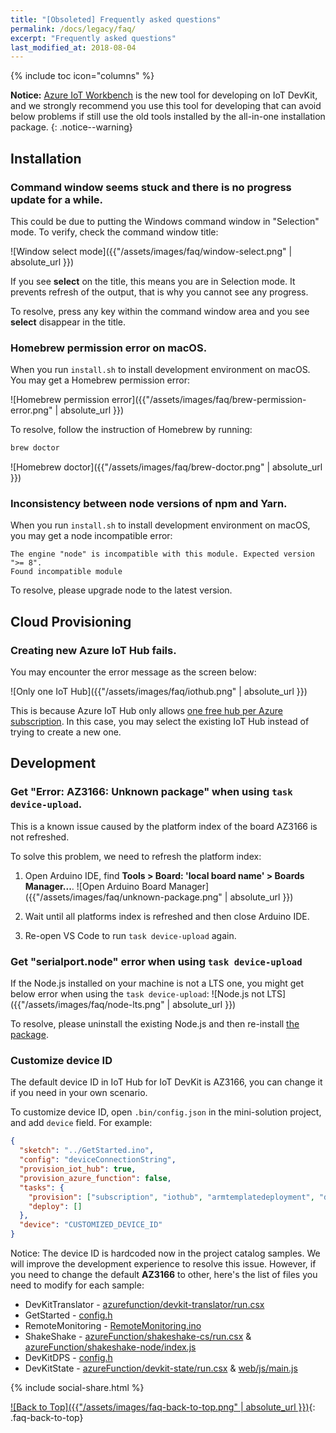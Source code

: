 ```yaml
---
title: "[Obsoleted] Frequently asked questions"
permalink: /docs/legacy/faq/
excerpt: "Frequently asked questions"
last_modified_at: 2018-08-04
---
```


{% include toc icon="columns" %}



**Notice:** [Azure IoT Workbench](https://aka.ms/iot-workbench) is the new tool for developing on IoT DevKit, and we strongly recommend you use this tool for developing that can avoid below problems if still use the old tools installed by the all-in-one installation package.
{: .notice--warning}



## Installation

### Command window seems stuck and there is no progress update for a while.

This could be due to putting the Windows command window in "Selection" mode. To verify, check the command window title:

![Window select mode]({{"/assets/images/faq/window-select.png" | absolute_url }})

If you see **select** on the title, this means you are in Selection mode. It prevents refresh of the output, that is why you cannot see any progress.

To resolve, press any key within the command window area and you see **select** disappear in the title.

### Homebrew permission error on macOS.

When you run `install.sh` to install development environment on macOS. You may get a Homebrew permission error:

![Homebrew permission error]({{"/assets/images/faq/brew-permission-error.png" | absolute_url }})

To resolve, follow the instruction of Homebrew by running:

```bash
brew doctor
```

![Homebrew doctor]({{"/assets/images/faq/brew-doctor.png" | absolute_url }})

### Inconsistency between node versions of npm and Yarn.

When you run `install.sh` to install development environment on macOS, you may get a node incompatible error:

```
The engine "node" is incompatible with this module. Expected version ">= 8".
Found incompatible module
```

To resolve, please upgrade node to the latest version.



## Cloud Provisioning

### Creating new Azure IoT Hub fails.

You may encounter the error message as the screen below:

![Only one IoT Hub]({{"/assets/images/faq/iothub.png" | absolute_url }})

This is because Azure IoT Hub only allows [one free hub per Azure subscription](https://docs.microsoft.com/en-us/azure/iot-hub/iot-hub-create-through-portal). In this case, you may select the existing IoT Hub instead of trying to create a new one.

## Development

### Get "Error: AZ3166: Unknown package" when using `task device-upload`.

This is a known issue caused by the platform index of the board AZ3166 is not refreshed.

To solve this problem, we need to refresh the platform index: 

1. Open Arduino IDE, find **Tools > Board: 'local board name' > Boards Manager...**.
    ![Open Arduino Board Manager]({{"/assets/images/faq/unknown-package.png" | absolute_url }})

2. Wait until all platforms index is refreshed and then close Arduino IDE.

3. Re-open VS Code to run `task device-upload` again.

### Get "serialport.node" error when using `task device-upload`

If the Node.js installed on your machine is not a LTS one, you might get below error when using the `task device-upload`:
![Node.js not LTS]({{"/assets/images/faq/node-lts.png" | absolute_url }})

To resolve, please uninstall the existing Node.js and then re-install [the package](https://microsoft.github.io/azure-iot-developer-kit/docs/get-started/#step-5-prepare-the-development-environment).

### Customize device ID

The default device ID in IoT Hub for IoT DevKit is AZ3166, you can change it if you need in your own scenario.

To customize device ID, open `.bin/config.json` in the mini-solution project, and add `device` field. For example:

```json
{
  "sketch": "../GetStarted.ino",
  "config": "deviceConnectionString",
  "provision_iot_hub": true,
  "provision_azure_function": false,
  "tasks": {
    "provision": ["subscription", "iothub", "armtemplatedeployment", "device"],
    "deploy": []
  },
  "device": "CUSTOMIZED_DEVICE_ID"
}
```

Notice: The device ID is hardcoded now in the project catalog samples. We will improve the development experience to resolve this issue. However, if you need to change the default **AZ3166** to other, here's the list of files you need to modify for each sample:

* DevKitTranslator - [azurefunction/devkit-translator/run.csx](https://github.com/Microsoft/devkit-sdk/blob/master/AZ3166/src/libraries/AzureIoT/examples/DevKitTranslator/azurefunction/devkit-translator/run.csx#L42)
* GetStarted - [config.h](https://github.com/Microsoft/devkit-sdk/blob/master/AZ3166/src/libraries/AzureIoT/examples/GetStarted/config.h#L9)
* RemoteMonitoring - [RemoteMonitoring.ino](https://github.com/Microsoft/devkit-sdk/blob/master/AZ3166/src/libraries/AzureIoT/examples/RemoteMonitoring/RemoteMonitoring.ino#L23)
* ShakeShake - [azureFunction/shakeshake-cs/run.csx](https://github.com/Microsoft/devkit-sdk/blob/master/AZ3166/src/libraries/AzureIoT/examples/ShakeShake/azureFunction/shakeshake-cs/run.csx#L91) & [azureFunction/shakeshake-node/index.js](https://github.com/Microsoft/devkit-sdk/blob/master/AZ3166/src/libraries/AzureIoT/examples/ShakeShake/azureFunction/shakeshake-node/index.js#L29)
* DevKitDPS - [config.h](https://github.com/DevKitExamples/DevKitDPS/blob/master/config.h#L9)
* DevKitState - [azureFunction/devkit-state/run.csx](https://github.com/DevKitExamples/DevKitState/blob/master/azureFunction/devkit-state/run.csx#L60) & [web/js/main.js](https://github.com/DevKitExamples/DevKitState/blob/master/web/js/main.js#L7)




{% include social-share.html %}

[![Back to Top]({{"/assets/images/faq-back-to-top.png" | absolute_url }})](#){: .faq-back-to-top}
